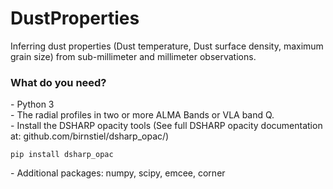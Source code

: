 # DustProperties
Inferring dust properties (Dust temperature, Dust surface density, maximum grain size) from sub-millimeter and millimeter observations.


<h3>What do you need?</h3>
- Python 3 <br/>
- The radial profiles in two or more ALMA Bands or VLA band Q.<br/>
- Install the DSHARP opacity tools (See full DSHARP opacity documentation at: github.com/birnstiel/dsharp_opac/)
<pre><code>pip install dsharp_opac</code></pre> 
- Additional packages: numpy, scipy, emcee, corner


